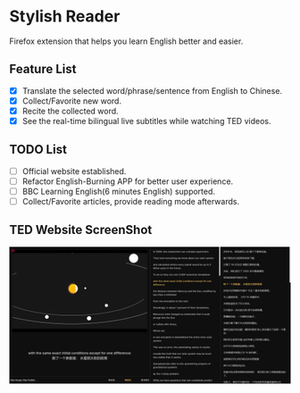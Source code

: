 # Stylish Reader

Firefox extension that helps you learn English better and easier.

## Feature List
- [x] Translate the selected word/phrase/sentence from English to Chinese.
- [x] Collect/Favorite new word.
- [x] Recite the collected word.
- [x] See the real-time bilingual live subtitles while watching TED videos.

## TODO List
- [ ] Official website established.
- [ ] Refactor English-Burning APP for better user experience.
- [ ] BBC Learning English(6 minutes English) supported.
- [ ] Collect/Favorite articles, provide reading mode afterwards.

## TED Website ScreenShot
![alt text](image-1.png)
